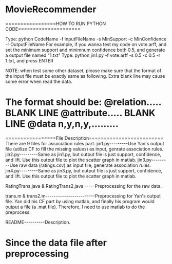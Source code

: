 # MovieRecommender
=================HOW TO RUN PYTHON CODE=====================

Type: python CodeName -f InputFileName -s MinSupport -c MinConfidence -r OutputFileName
For example, if you wanna test my code on vote.arff, and set the minimum support and minimnum confidence both 0.5, and generate a output file named "1.txt"
Type: python jin1.py -f vote.arff -s 0.5 -c 0.5 -r 1.txt, and press ENTER

NOTE: when test some other dataset, please make sure that the format of the input file must be exactly same as following. Extra blank line may cause some error when read the data.

The format should be:
@relation.....
BLANK LINE
@attribute.....
BLANK LINE
@data
n,y,n,y,......... 
==========================================================



=================File Description=========================
There are 9 files for association rules part.
jin1.py---------Use Yan's output file (utilize CF to fill the missing values) as input, genrate                      association rules.
jin2.py---------Same as jin1.py, but output file is just support, confidence, and lift. Use this                     output file to plot the scatter graph in matlab.
jin3.py---------Use raw data (ratings.csv) as input file, generate association rules.
jin4.py---------Same as jin3.py, but output file is just support, confidence, and lift. Use this                     output file to plot the scatter graph in matlab.

RatingTrans.java & RatingTrans2.java -----Preprocessing for the raw data.

trans.m & trans2.m------------------------Preprocessing for Yan's output file. Yan did his CF part by using matlab, and finally his program would output a file (a .mat file). Therefore, I need to use matlab to do the preprocess. 

README----------Description. 

Since the data file after preprocessing 
================================================================


